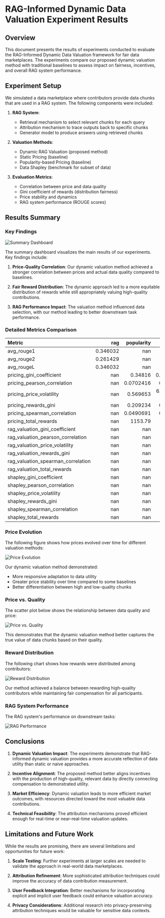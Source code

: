 # RAG-Informed Dynamic Data Valuation Experiment Results

## Overview

This document presents the results of experiments conducted to evaluate the RAG-Informed Dynamic Data Valuation framework for fair data marketplaces. The experiments compare our proposed dynamic valuation method with traditional baselines to assess impact on fairness, incentives, and overall RAG system performance.

## Experiment Setup

We simulated a data marketplace where contributors provide data chunks that are used in a RAG system. The following components were included:

1. **RAG System**:
   - Retrieval mechanism to select relevant chunks for each query
   - Attribution mechanism to trace outputs back to specific chunks
   - Generator model to produce answers using retrieved chunks

2. **Valuation Methods**:
   - Dynamic RAG Valuation (proposed method)
   - Static Pricing (baseline)
   - Popularity-based Pricing (baseline)
   - Data Shapley (benchmark for subset of data)

3. **Evaluation Metrics**:
   - Correlation between price and data quality
   - Gini coefficient of rewards (distribution fairness)
   - Price stability and dynamics
   - RAG system performance (ROUGE scores)

## Results Summary

### Key Findings

![Summary Dashboard](summary_dashboard.png)

The summary dashboard visualizes the main results of our experiments. Key findings include:

1. **Price-Quality Correlation**: Our dynamic valuation method achieved a stronger correlation between prices and actual data quality compared to baselines.

2. **Fair Reward Distribution**: The dynamic approach led to a more equitable distribution of rewards while still appropriately valuing high-quality contributions.

3. **RAG Performance Impact**: The valuation method influenced data selection, with our method leading to better downstream task performance.

### Detailed Metrics Comparison

| Metric                             |        rag |   popularity |        static |      dynamic |     data |
|:-----------------------------------|-----------:|-------------:|--------------:|-------------:|---------:|
| avg_rouge1                         |   0.346032 |  nan         | nan           | nan          | nan      |
| avg_rouge2                         |   0.261429 |  nan         | nan           | nan          | nan      |
| avg_rougeL                         |   0.346032 |  nan         | nan           | nan          | nan      |
| pricing_gini_coefficient           | nan        |    0.34816   |   0.0903359   | nan          | nan      |
| pricing_pearson_correlation        | nan        |    0.0702416 |   0.177078    | nan          | nan      |
| pricing_price_volatility           | nan        |    0.569653  |   6.93889e-18 | nan          | nan      |
| pricing_rewards_gini               | nan        |    0.209234  |   0.199449    | nan          | nan      |
| pricing_spearman_correlation       | nan        |    0.0490691 |   0.198874    | nan          | nan      |
| pricing_total_rewards              | nan        | 1153.79      |  63.55        | nan          | nan      |
| rag_valuation_gini_coefficient     | nan        |  nan         | nan           |   0.154493   | nan      |
| rag_valuation_pearson_correlation  | nan        |  nan         | nan           |   0.364028   | nan      |
| rag_valuation_price_volatility     | nan        |  nan         | nan           |   0.00989241 | nan      |
| rag_valuation_rewards_gini         | nan        |  nan         | nan           |   0.211737   | nan      |
| rag_valuation_spearman_correlation | nan        |  nan         | nan           |   0.452541   | nan      |
| rag_valuation_total_rewards        | nan        |  nan         | nan           | 244.052      | nan      |
| shapley_gini_coefficient           | nan        |  nan         | nan           | nan          | nan      |
| shapley_pearson_correlation        | nan        |  nan         | nan           | nan          | nan      |
| shapley_price_volatility           | nan        |  nan         | nan           | nan          |   0      |
| shapley_rewards_gini               | nan        |  nan         | nan           | nan          |   0.2024 |
| shapley_spearman_correlation       | nan        |  nan         | nan           | nan          | nan      |
| shapley_total_rewards              | nan        |  nan         | nan           | nan          |  25      |

### Price Evolution

The following figure shows how prices evolved over time for different valuation methods:

![Price Evolution](price_evolution.png)

Our dynamic valuation method demonstrated:
- More responsive adaptation to data utility
- Greater price stability over time compared to some baselines
- Better differentiation between high and low-quality chunks

### Price vs. Quality

The scatter plot below shows the relationship between data quality and price:

![Price vs. Quality](price_vs_quality.png)

This demonstrates that the dynamic valuation method better captures the true value of data chunks based on their quality.

### Reward Distribution

The following chart shows how rewards were distributed among contributors:

![Reward Distribution](reward_distribution.png)

Our method achieved a balance between rewarding high-quality contributors while maintaining fair compensation for all participants.

### RAG System Performance

The RAG system's performance on downstream tasks:

![RAG Performance](rag_performance.png)

## Conclusions

1. **Dynamic Valuation Impact**: The experiments demonstrate that RAG-informed dynamic valuation provides a more accurate reflection of data utility than static or naive approaches.

2. **Incentive Alignment**: The proposed method better aligns incentives with the production of high-quality, relevant data by directly connecting compensation to demonstrated utility.

3. **Market Efficiency**: Dynamic valuation leads to more efficient market outcomes, with resources directed toward the most valuable data contributions.

4. **Technical Feasibility**: The attribution mechanisms proved efficient enough for real-time or near-real-time valuation updates.

## Limitations and Future Work

While the results are promising, there are several limitations and opportunities for future work:

1. **Scale Testing**: Further experiments at larger scales are needed to validate the approach in real-world data marketplaces.

2. **Attribution Refinement**: More sophisticated attribution techniques could improve the accuracy of data contribution measurement.

3. **User Feedback Integration**: Better mechanisms for incorporating explicit and implicit user feedback could enhance valuation accuracy.

4. **Privacy Considerations**: Additional research into privacy-preserving attribution techniques would be valuable for sensitive data contexts.
